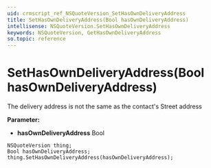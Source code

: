 ```yaml
---
uid: crmscript_ref_NSQuoteVersion_SetHasOwnDeliveryAddress
title: SetHasOwnDeliveryAddress(Bool hasOwnDeliveryAddress)
intellisense: NSQuoteVersion.SetHasOwnDeliveryAddress
keywords: NSQuoteVersion, GetHasOwnDeliveryAddress
so.topic: reference
---
```


# SetHasOwnDeliveryAddress(Bool hasOwnDeliveryAddress)

The delivery address is not the same as the contact's Street address

**Parameter:** 
* **hasOwnDeliveryAddress** Bool

```crmscript
NSQuoteVersion thing;
Bool hasOwnDeliveryAddress;
thing.SetHasOwnDeliveryAddress(hasOwnDeliveryAddress);
```

